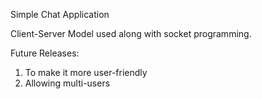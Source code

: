
Simple Chat Application

Client-Server Model used along with socket programming.

Future Releases:

1. To make it more user-friendly
2. Allowing multi-users


